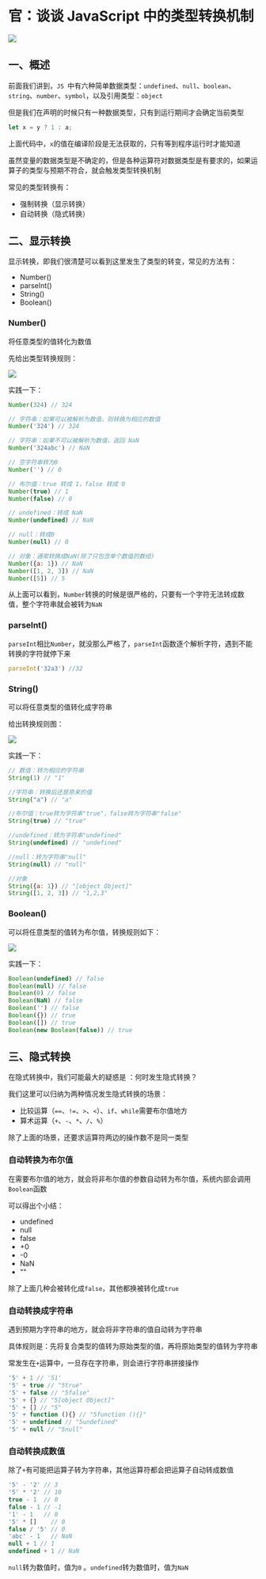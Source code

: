 # 官：谈谈 JavaScript 中的类型转换机制

 ![](https://static.vue-js.com/2abd00a0-6692-11eb-85f6-6fac77c0c9b3.png)

## 一、概述

前面我们讲到，`JS `中有六种简单数据类型：`undefined`、`null`、`boolean`、`string`、`number`、`symbol`，以及引用类型：`object`

但是我们在声明的时候只有一种数据类型，只有到运行期间才会确定当前类型

```js
let x = y ? 1 : a;
```

上面代码中，`x`的值在编译阶段是无法获取的，只有等到程序运行时才能知道

虽然变量的数据类型是不确定的，但是各种运算符对数据类型是有要求的，如果运算子的类型与预期不符合，就会触发类型转换机制

常见的类型转换有：

- 强制转换（显示转换）
- 自动转换（隐式转换）



## 二、显示转换

显示转换，即我们很清楚可以看到这里发生了类型的转变，常见的方法有：

- Number()
- parseInt()
- String()
- Boolean()



### Number()

将任意类型的值转化为数值

先给出类型转换规则：

 ![](https://static.vue-js.com/915b7300-6692-11eb-ab90-d9ae814b240d.png)

实践一下：

```js
Number(324) // 324

// 字符串：如果可以被解析为数值，则转换为相应的数值
Number('324') // 324

// 字符串：如果不可以被解析为数值，返回 NaN
Number('324abc') // NaN

// 空字符串转为0
Number('') // 0

// 布尔值：true 转成 1，false 转成 0
Number(true) // 1
Number(false) // 0

// undefined：转成 NaN
Number(undefined) // NaN

// null：转成0
Number(null) // 0

// 对象：通常转换成NaN(除了只包含单个数值的数组)
Number({a: 1}) // NaN
Number([1, 2, 3]) // NaN
Number([5]) // 5
```

从上面可以看到，`Number`转换的时候是很严格的，只要有一个字符无法转成数值，整个字符串就会被转为`NaN`



### parseInt()

`parseInt`相比`Number`，就没那么严格了，`parseInt`函数逐个解析字符，遇到不能转换的字符就停下来

```js
parseInt('32a3') //32
```



### String()

可以将任意类型的值转化成字符串

给出转换规则图：

   ![](https://static.vue-js.com/48dd8eb0-6692-11eb-85f6-6fac77c0c9b3.png)

实践一下：

```js
// 数值：转为相应的字符串
String(1) // "1"

//字符串：转换后还是原来的值
String("a") // "a"

//布尔值：true转为字符串"true"，false转为字符串"false"
String(true) // "true"

//undefined：转为字符串"undefined"
String(undefined) // "undefined"

//null：转为字符串"null"
String(null) // "null"

//对象
String({a: 1}) // "[object Object]"
String([1, 2, 3]) // "1,2,3"
```



### Boolean()

可以将任意类型的值转为布尔值，转换规则如下：

 ![](https://static.vue-js.com/53bdad10-6692-11eb-ab90-d9ae814b240d.png)

实践一下：

```js
Boolean(undefined) // false
Boolean(null) // false
Boolean(0) // false
Boolean(NaN) // false
Boolean('') // false
Boolean({}) // true
Boolean([]) // true
Boolean(new Boolean(false)) // true
```



## 三、隐式转换

在隐式转换中，我们可能最大的疑惑是 ：何时发生隐式转换？

我们这里可以归纳为两种情况发生隐式转换的场景：

- 比较运算（`==`、`!=`、`>`、`<`）、`if`、`while`需要布尔值地方
- 算术运算（`+`、`-`、`*`、`/`、`%`）

除了上面的场景，还要求运算符两边的操作数不是同一类型



### 自动转换为布尔值

在需要布尔值的地方，就会将非布尔值的参数自动转为布尔值，系统内部会调用`Boolean`函数

可以得出个小结：

- undefined 
- null 
- false 
- +0 
- -0
-  NaN
-  ""

除了上面几种会被转化成`false`，其他都换被转化成`true`



### 自动转换成字符串

遇到预期为字符串的地方，就会将非字符串的值自动转为字符串

具体规则是：先将复合类型的值转为原始类型的值，再将原始类型的值转为字符串

常发生在`+`运算中，一旦存在字符串，则会进行字符串拼接操作

```js
'5' + 1 // '51'
'5' + true // "5true"
'5' + false // "5false"
'5' + {} // "5[object Object]"
'5' + [] // "5"
'5' + function (){} // "5function (){}"
'5' + undefined // "5undefined"
'5' + null // "5null"
```



### 自动转换成数值

除了`+`有可能把运算子转为字符串，其他运算符都会把运算子自动转成数值

```js
'5' - '2' // 3
'5' * '2' // 10
true - 1  // 0
false - 1 // -1
'1' - 1   // 0
'5' * []    // 0
false / '5' // 0
'abc' - 1   // NaN
null + 1 // 1
undefined + 1 // NaN
```

`null`转为数值时，值为`0` 。`undefined`转为数值时，值为`NaN`